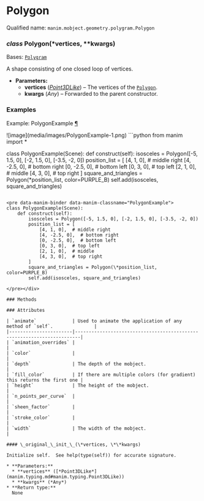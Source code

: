 # Polygon

Qualified name: `manim.mobject.geometry.polygram.Polygon`

### *class* Polygon(\*vertices, \*\*kwargs)

Bases: [`Polygram`](manim.mobject.geometry.polygram.Polygram.md#manim.mobject.geometry.polygram.Polygram)

A shape consisting of one closed loop of vertices.

* **Parameters:**
  * **vertices** ([*Point3DLike*](manim.typing.md#manim.typing.Point3DLike)) – The vertices of the [`Polygon`](#manim.mobject.geometry.polygram.Polygon).
  * **kwargs** (*Any*) – Forwarded to the parent constructor.

### Examples

<div id="polygonexample" class="admonition admonition-manim-example">
<p class="admonition-title">Example: PolygonExample <a class="headerlink" href="#polygonexample">¶</a></p>![image](media/images/PolygonExample-1.png)
```python
from manim import *

class PolygonExample(Scene):
    def construct(self):
        isosceles = Polygon([-5, 1.5, 0], [-2, 1.5, 0], [-3.5, -2, 0])
        position_list = [
            [4, 1, 0],  # middle right
            [4, -2.5, 0],  # bottom right
            [0, -2.5, 0],  # bottom left
            [0, 3, 0],  # top left
            [2, 1, 0],  # middle
            [4, 3, 0],  # top right
        ]
        square_and_triangles = Polygon(*position_list, color=PURPLE_B)
        self.add(isosceles, square_and_triangles)
```

<pre data-manim-binder data-manim-classname="PolygonExample">
class PolygonExample(Scene):
    def construct(self):
        isosceles = Polygon([-5, 1.5, 0], [-2, 1.5, 0], [-3.5, -2, 0])
        position_list = [
            [4, 1, 0],  # middle right
            [4, -2.5, 0],  # bottom right
            [0, -2.5, 0],  # bottom left
            [0, 3, 0],  # top left
            [2, 1, 0],  # middle
            [4, 3, 0],  # top right
        ]
        square_and_triangles = Polygon(\*position_list, color=PURPLE_B)
        self.add(isosceles, square_and_triangles)

</pre></div>

### Methods

### Attributes

| `animate`             | Used to animate the application of any method of `self`.               |
|-----------------------|------------------------------------------------------------------------|
| `animation_overrides` |                                                                        |
| `color`               |                                                                        |
| `depth`               | The depth of the mobject.                                              |
| `fill_color`          | If there are multiple colors (for gradient) this returns the first one |
| `height`              | The height of the mobject.                                             |
| `n_points_per_curve`  |                                                                        |
| `sheen_factor`        |                                                                        |
| `stroke_color`        |                                                                        |
| `width`               | The width of the mobject.                                              |

#### \_original_\_init_\_(\*vertices, \*\*kwargs)

Initialize self.  See help(type(self)) for accurate signature.

* **Parameters:**
  * **vertices** ([*Point3DLike*](manim.typing.md#manim.typing.Point3DLike))
  * **kwargs** (*Any*)
* **Return type:**
  None
